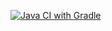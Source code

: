 [![Java CI with Gradle](https://github.com/aliendrouse/MYHW_AQA_1.2_3/actions/workflows/gradle.yml/badge.svg)](https://github.com/aliendrouse/MYHW_AQA_1.2_3/actions/workflows/gradle.yml)